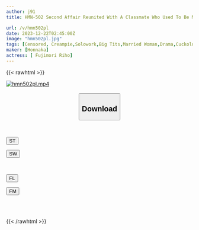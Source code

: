 ```yaml
---
author: j91
title: HMN-502 Second Affair Reunited With A Classmate Who Used To Be My Sex Friend - I Had Become A Beautiful Married Woman, So When I Had Sex For The First Time In A While, Our Bodies Were So Compatible That I Ended Up Creampieing Her Over And Over Again Riho Fujimori

url: /v/hmn502pl
date: 2023-12-22T02:45:00Z
image: "hmn502pl.jpg"
tags: [Censored, Creampie,Solowork,Big Tits,Married Woman,Drama,Cuckold	]
maker: [Honnaka]
actress: [ Fujimori Riho]
---
```



{{< rawhtml >}}

<div class="video" data-videoid="GArRrQamBXIa3A">
    <a href="javascript:;">
        <img src="/v/hmn502pl/hmn502pl.jpg" width="WIDTH" height="HEIGHT" alt="hmn502pl.mp4" loading="lazy">
    </a>
</div>

<script type="text/javascript" src="https://j91.asia/asset/on-demand-st.js"></script>

<br>
  <link rel="stylesheet" href="https://j91.asia/asset/bs5.css">
  
  <center>
  <button class="btn btn-primary" type="button" data-bs-toggle="collapse" data-bs-target=".multi-collapse" aria-expanded="false" aria-controls="multiCollapseExample1 multiCollapseExample2"><h2>Download</h2></button></center>
</p>
<div class="row">
  <div class="col">
    <div class="collapse multi-collapse" id="multiCollapseExample1">
      <div class="card card-body">
	      	      <br>
<div class="buttons">  
<p><a href="https://streamtape.to/v/GArRrQamBXIa3A" target="_blank"><button class="btn-hover color-3"><i class="fa fa-download"></i> ST</button></a></p>
<p><a href="https://flaswish.com/o41nze4bmdow" target="_blank"><button class="btn-hover color-2"><i class="fa fa-download"></i> SW</button></a></p></div>
    </div>
  </div>
</div>
  <div class="col">
    <div class="collapse multi-collapse" id="multiCollapseExample2">
      <div class="card card-body">
	      <br>
<div class="buttons">
<p><a href="javascript:;" target="_blank"><button class="btn-hover color-9"><i class="fa fa-download"></i> FL</button></a></p>
<p><a href="javascript:;" target="_blank"><button class="btn-hover color-8"><i class="fa fa-download"></i> FM</button></a></p></div>
<br><br>
      </div>
    </div>
  </div>
</div>

{{< /rawhtml >}}